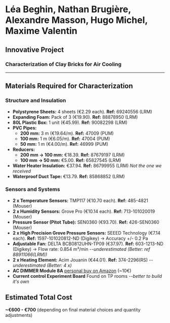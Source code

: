 # **Léa Beghin, Nathan Brugière, Alexandre Masson, Hugo Michel, Maxime Valentin**  
## **Innovative Project**  
### **Characterization of Clay Bricks for Air Cooling**  

---

## **Materials Required for Characterization**  

### **Structure and Insulation**  
- **Polystyrene Sheets:** 4 sheets (€2.29 each). **Ref:** 69240556 (LRM)
- **Expanding Foam:** Pack of 3 (€19.90). **Ref:** 88878950  (LRM)
- **80L Plastic Box:** 1 unit (€45.99). **Ref:** 90082298  (LRM)
- **PVC Pipes:**  
  - **200 mm:** 3 m (€19.64/m). **Ref:** 47009 (PUM)  
  - **100 mm:** 1 m (€6.05/m). **Ref:** 47004 (PUM)  
  - **50 mm:** 1 m (€4.00/m). **Ref:** 46999 (PUM)  
- **Reducers:**  
  - **200 mm → 100 mm:** €18.39. **Ref:** 87679197  (LRM)
  - **100 mm → 50 mm:** €5.00. **Ref:** 65827545  (LRM)
- **Water Heater Insulation:** €37.94. **Ref:** 86799955 (LRM)  *Not the one we received*
- **Waterproof Duct Tape:** €13.79. **Ref:** 85868852  (LRM)

### **Sensors and Systems**  
- **2 x Temperature Sensors:** TMP117 (€10.70 each). **Ref:** 485-4821 (Mouser)  
- **2 x Humidity Sensors:** Grove Pro (€10.14 each). **Ref:** 713-101020019 (Mouser)  
- **Pressure Sensor (Pitot Tube):** SEN0360 (€93.70). **Ref:** 426-SEN0360 (Mouser)  
- **2 x High Precision Grove Pressure Sensors:** SEEED Technology (€7.14 each). **Ref:** 1597-101020812-ND (Digikey) → Accuracy +/- 0.2 Pa  
- **Adjustable Fan:** DELTA BCB0812UHN-TP09 (€37.97). **Ref:** 603-1213-ND (Digikey) → Flow rate: 0.854 m³/min  *--underestimated (Better: ref 88911066(LRM))*
- **2 x Heating Element:** Acim Jouanin (€44.01). **Ref:** 374-2296(RS) *--underestimated (Better: 4 x)*
- **AC DIMMER Module 8A** [personal buy on Amazon](https://www.amazon.fr/variateur-lumi%C3%A8re-frequence-logique-compatible/dp/B0B9VF7N4X) (~10€)
- **Current control Experiment Board** Found on TP rooms *--better to build it's own*

## **Estimated Total Cost**  
**~€600 - €700** (depending on final material choices and quantity adjustments)
